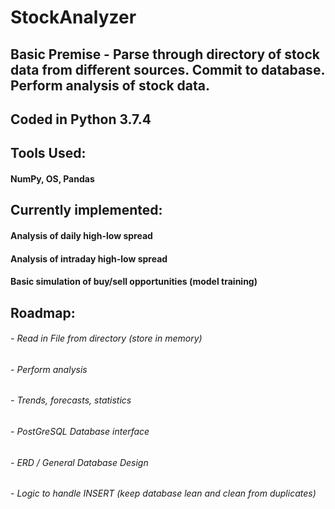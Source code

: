 # StockAnalyzer

## Basic Premise - Parse through directory of stock data from different sources. Commit to database. Perform analysis of stock data.
## 
## Coded in Python 3.7.4
## Tools Used:
#### NumPy, OS, Pandas
## 
## Currently implemented:
#### Analysis of daily high-low spread
#### Analysis of intraday high-low spread
#### Basic simulation of buy/sell opportunities (model training)
## 
## Roadmap:
######      - Read in File from directory (store in  memory)
######      - Perform analysis
######          - Trends, forecasts, statistics
######      - PostGreSQL Database interface
######          - ERD / General Database Design
######          - Logic to handle INSERT (keep database lean and clean from duplicates)
